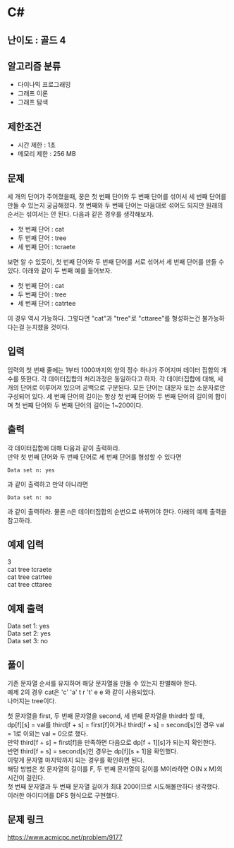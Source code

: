 # C#

## 난이도 : 골드 4

## 알고리즘 분류
  - 다이나믹 프로그래밍
  - 그래프 이론
  - 그래프 탐색

## 제한조건
  - 시간 제한 : 1초
  - 메모리 제한 : 256 MB

## 문제
세 개의 단어가 주어졌을때, 꿍은 첫 번째 단어와 두 번째 단어를 섞어서 세 번째 단어를 만들 수 있는지 궁금해졌다. 첫 번째와 두 번째 단어는 마음대로 섞어도 되지만 원래의 순서는 섞여서는 안 된다. 다음과 같은 경우를 생각해보자.<br/>

  - 첫 번째 단어 : cat
  - 두 번째 단어 : tree
  - 세 번째 단어 : tcraete

보면 알 수 있듯이, 첫 번째 단어와 두 번째 단어를 서로 섞어서 세 번째 단어를 만들 수 있다. 아래와 같이 두 번째 예를 들어보자.<br/>

  - 첫 번째 단어 : cat
  - 두 번째 단어 : tree
  - 세 번째 단어 : catrtee

이 경우 역시 가능하다. 그렇다면 "cat"과 "tree"로 "cttaree"를 형성하는건 불가능하다는걸 눈치챘을 것이다.<br/>


## 입력
입력의 첫 번째 줄에는 1부터 1000까지의 양의 정수 하나가 주어지며 데이터 집합의 개수를 뜻한다. 각 데이터집합의 처리과정은 동일하다고 하자. 각 데이터집합에 대해, 세 개의 단어로 이루어져 있으며 공백으로 구분된다. 모든 단어는 대문자 또는 소문자로만 구성되어 있다. 세 번째 단어의 길이는 항상 첫 번째 단어와 두 번째 단어의 길이의 합이며 첫 번째 단어와 두 번째 단어의 길이는 1~200이다.<br/>


## 출력
각 데이터집합에 대해 다음과 같이 출력하라.<br/>
만약 첫 번째 단어와 두 번째 단어로 세 번째 단어를 형성할 수 있다면<br/>

	Data set n: yes

과 같이 출력하고 만약 아니라면<br/>

	Data set n: no

과 같이 출력하라. 물론 n은 데이터집합의 순번으로 바뀌어야 한다. 아래의 예제 출력을 참고하라.<br/>


## 예제 입력
3<br/>
cat tree tcraete<br/>
cat tree catrtee<br/>
cat tree cttaree<br/>


## 예제 출력
Data set 1: yes<br/>
Data set 2: yes<br/>
Data set 3: no<br/>


## 풀이
기존 문자열 순서를 유지하며 해당 문자열을 만들 수 있는지 판별해야 한다.<br/>
예제 2의 경우 cat은 'c' 'a' t r 't' e e 와 같이 사용되었다.<br/>
나머지는 tree이다.<br/>


첫 문자열을 first, 두 번째 문자열을 second, 세 번째 문자열을 third라 할 때,<br/>
dp[f][s] = val를 third[f + s] = first[f]이거나 third[f + s] = second[s]인 경우 val = 1로 이외는 val = 0으로 했다.<br/>
만약 third[f + s] = first[f]을 만족하면 다음으로 dp[f + 1][s]가 되는지 확인한다.<br/>
반면 third[f + s] = second[s]인 경우는 dp[f][s + 1]을 확인했다.<br/>
이렇게 문자열 마지막까지 되는 경우를 확인하면 된다.<br/>
해당 방법은 첫 문자열의 길이를 F, 두 번째 문자열의 길이를 M이라하면 O(N x M)의 시간이 걸린다.<br/>
첫 번째 문자열과 두 번째 문자열 길이가 최대 200이므로 시도해볼만하다 생각했다.<br/>
이러한 아이디어를 DFS 형식으로 구현했다.<br/>


## 문제 링크
https://www.acmicpc.net/problem/9177